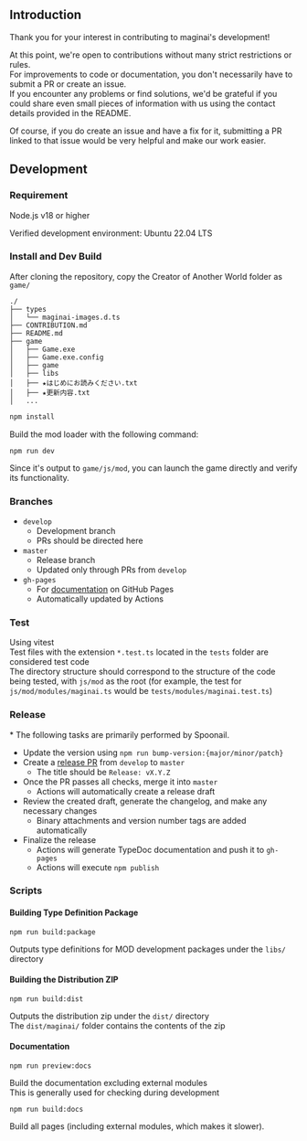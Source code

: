 ## Introduction

Thank you for your interest in contributing to maginai's development!  

At this point, we're open to contributions without many strict restrictions or rules.  
For improvements to code or documentation, you don't necessarily have to submit a PR or create an issue.  
If you encounter any problems or find solutions, we'd be grateful if you could share even small pieces of information with us using the contact details provided in the README.  

Of course, if you do create an issue and have a fix for it, submitting a PR linked to that issue would be very helpful and make our work easier.  

## Development

### Requirement

Node.js v18 or higher

Verified development environment:
Ubuntu 22.04 LTS

### Install and Dev Build

After cloning the repository, copy the Creator of Another World folder as `game/`  

```text
./
├── types
│   └── maginai-images.d.ts
├── CONTRIBUTION.md
├── README.md
├── game
│   ├── Game.exe
│   ├── Game.exe.config
│   ├── game
│   ├── libs
│   ├── ★はじめにお読みください.txt
│   ├── ★更新内容.txt
│   ...
```

```sh
npm install
```

Build the mod loader with the following command:  

```
npm run dev
```

Since it's output to `game/js/mod`, you can launch the game directly and verify its functionality.  

### Branches
- `develop` 
  - Development branch
  - PRs should be directed here
- `master`
  - Release branch
  - Updated only through PRs from `develop`
- `gh-pages`
  - For [documentation](https://spoonail-iroiro.github.io/maginai/) on GitHub Pages
  - Automatically updated by Actions

### Test
Using vitest  
Test files with the extension `*.test.ts` located in the `tests` folder are considered test code  
The directory structure should correspond to the structure of the code being tested, with `js/mod` as the root (for example, the test for `js/mod/modules/maginai.ts` would be `tests/modules/maginai.test.ts`)  

### Release
\* The following tasks are primarily performed by Spoonail.

- Update the version using `npm run bump-version:{major/minor/patch}`
- Create a [release PR](https://github.com/spoonail-iroiro/maginai/compare/master...develop?quick_pull=1&template=release.md&title=Release:+vX.Y.Z) from `develop` to `master`
  - The title should be `Release: vX.Y.Z`
- Once the PR passes all checks, merge it into `master`
  - Actions will automatically create a release draft
- Review the created draft, generate the changelog, and make any necessary changes
  - Binary attachments and version number tags are added automatically
- Finalize the release
  - Actions will generate TypeDoc documentation and push it to `gh-pages`
  - Actions will execute `npm publish`

### Scripts

#### Building Type Definition Package
```
npm run build:package
```

Outputs type definitions for MOD development packages under the `libs/` directory  

#### Building the Distribution ZIP
```
npm run build:dist
```

Outputs the distribution zip under the `dist/` directory  
The `dist/maginai/` folder contains the contents of the zip  

#### Documentation
```
npm run preview:docs
```
Build the documentation excluding external modules  
This is generally used for checking during development  

```
npm run build:docs
```
Build all pages (including external modules, which makes it slower).




